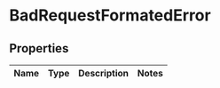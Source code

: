 
# BadRequestFormatedError

## Properties
Name | Type | Description | Notes
------------ | ------------- | ------------- | -------------



